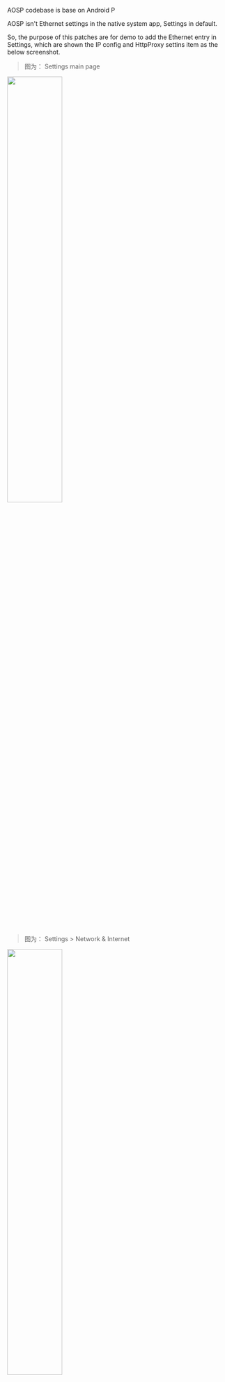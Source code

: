 AOSP codebase is base on Android P

AOSP isn't Ethernet settings in the native system app, Settings in default.

So, the purpose of this patches are for demo to add the Ethernet entry in Settings, which are shown the IP config and HttpProxy settins item as the below screenshot.  


> 图为： Settings main page 
<img src="https://github.com/tingkts/Android-Framework-Feature-Settings-Ethernet-entry/blob/master/screenshot/01_Settings_main_page.png" width="50%" height="50%" />


> 图为： Settings > Network & Internet 
<img src="https://github.com/tingkts/Android-Framework-Feature-Settings-Ethernet-entry/blob/master/screenshot/02_Settings_network_and_internet.png" width="50%" height="50%" />


> 图为： Settings > Network & Internet > Ethernet
<img src="https://github.com/tingkts/Android-Framework-Feature-Settings-Ethernet-entry/blob/master/screenshot/03_Settings_ethernet.png" width="50%" height="50%" />


> 图为： Settings > Network & Internet > Ethernet > Config ehternet 
<img src="https://github.com/tingkts/Android-Framework-Feature-Settings-Ethernet-entry/blob/master/screenshot/04_Settings_ethernet_sub_page_config_ethernet.png" width="50%" height="50%" />


> 图为： Settings > Network & Internet > Ethernet > Advanced ethernet config
<img src="https://github.com/tingkts/Android-Framework-Feature-Settings-Ethernet-entry/blob/master/screenshot/05_Settings_ethernet_sub_page_http_proxy.png" width="50%" height="50%" />
